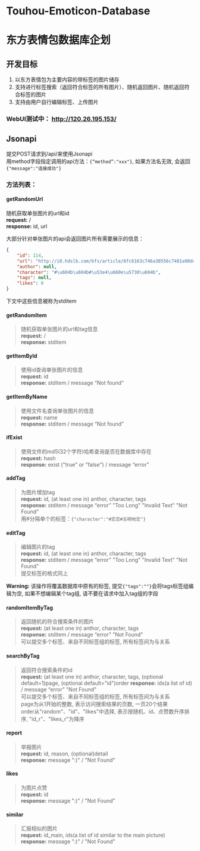 # Touhou-Emoticon-Database
# 东方表情包数据库企划

## 开发目标
1. 以东方表情包为主要内容的带标签的图片储存
2. 支持进行标签搜索（返回符合标签的所有图片）、随机返回图片、随机返回符合标签的图片
3. 支持由用户自行编辑标签、上传图片

### WebUI测试中： http://120.26.195.153/

## Jsonapi
提交POST请求到/api/来使用Jsonapi  
用method字段指定调用的api方法：```{“method”:"xxx"}```, 如果方法名无效, 会返回```{"message":"连接成功"}```  

### **方法列表：**

#### **getRandomUrl**  
随机获取单张图片的url和id  
**request:** /  
**response:** id, url


大部分针对单张图片的api会返回图片所有需要展示的信息：
```json
{
    "id": 114, 
    "url": "http://i0.hdslb.com/bfs/article/6fc6163c746a38556c7481a98d4c911c0d84b43a.jpg", 
    "author": null, 
    "character": "#\u604b\u604b#\u53e4\u660e\u5730\u604b", 
    "tags": null, 
    "likes": 0
}
```
下文中这些信息被称为stditem


#### **getRandomItem**  
> 随机获取单张图片的url和tag信息  
**request:** /  
**response:** stditem

#### **getItemById**  
> 使用id查询单张图片的信息  
**request:** id  
**response:** stditem / message “Not found”

#### **getItemByName**  
> 使用文件名查询单张图片的信息  
**request:** name  
**response:** stditem / message “Not found”

#### **ifExist**  
> 使用文件的md5(32个字符)哈希查询是否在数据库中存在  
**request:** hash  
**response:** exist ("true" or "false") / message “error”

#### **addTag**  
> 为图片增加tag  
**request:** id, (at least one in) anthor, character, tags  
**response:** stditem / message “error” "Too Long" "Invalid Text" "Not Found"  
用#分隔单个的标签：```{"character":"#恋恋#古明地恋"}```

#### **editTag**  
> 编辑图片的tag  
**request:** id, (at least one in) anthor, character, tags  
**response:** stditem / message “error” "Too Long" "Invalid Text" "Not Found"  
提交标签的格式同上  

**Warning:** 该操作将覆盖数据库中原有的标签, 提交```{"tags":""}```会将tags标签组编辑为空, 如果不想编辑某个tag组, 请不要在请求中加入tag组的字段

#### **randomItemByTag**  
> 返回随机的符合搜索条件的图片  
**request:** (at least one in) anthor, character, tags  
**response:** stditem / message “error” "Not Found"  
可以提交多个标签、来自不同标签组的标签, 所有标签间为与关系

#### **searchByTag**  
> 返回符合搜索条件的id  
**request:** (at least one in) anthor, character, tags, (optional default=1)page, (optional default="id")order
**response:** ids(a list of id) / message “error” "Not Found"  
可以提交多个标签、来自不同标签组的标签, 所有标签间为与关系  
page为从1开始的整数, 表示访问搜索结果的页数, 一页20个结果  
order从"random"、"id"、"likes"中选择, 表示按随机、id、点赞数升序排序, "id_r"、"likes_r"为降序

#### **report**  
> 举报图片  
**request:** id, reason, (optional)detail  
**response:** message ":\)" / "Not Found"

#### **likes**  
> 为图片点赞  
**request:** id  
**response:** message ":\)" / "Not Found" 

#### **similar**  
> 汇报相似的图片  
**request:** id_main, ids(a list of id similar to the main picture)  
**response:** message ":\)" / "Not Found" 

